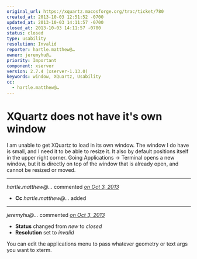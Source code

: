 ```yaml
---
original_url: https://xquartz.macosforge.org/trac/ticket/780
created_at: 2013-10-03 12:51:52 -0700
updated_at: 2013-10-03 14:11:57 -0700
closed_at: 2013-10-03 14:11:57 -0700
status: closed
type: usability
resolution: Invalid
reporter: hartle.matthew@…
owner: jeremyhu@…
priority: Important
component: xserver
version: 2.7.4 (xserver-1.13.0)
keywords: window, XQuartz, Usability
cc:
  - hartle.matthew@…
---
```


XQuartz does not have it's own window
=====================================


I am unable to get XQuartz to load in its own window. The window I do have is small, and I need it to be able to resize it. It also by default positions itself in the upper right corner. Going Applications -&gt; Terminal opens a new window, but it is directly on top of the window that is already open, and cannot be resized or moved.



---

*hartle.matthew@…* commented *[on Oct 3, 2013](https://xquartz.macosforge.org/trac/ticket/780#comment:1 "October 3, 2013 at 12:52 PM PDT")*

-   **Cc** *hartle.matthew@…* added



---

*jeremyhu@…* commented *[on Oct 3, 2013](https://xquartz.macosforge.org/trac/ticket/780#comment:2 "October 3, 2013 at 2:11 PM PDT")*

-   **Status** changed from *new* to *closed*
-   **Resolution** set to *invalid*

You can edit the applications menu to pass whatever geometry or text args you want to xterm.



